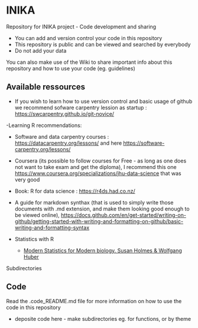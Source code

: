 # INIKA

Repository for INIKA project - Code development and sharing

- You can add and version control your code in this repository
- This repository is public and can be viewed and searched by everybody
- Do not add your data

You can also make use of the Wiki to share important info about this repository and how to use your code (eg. guidelines)

## Available ressources

- If you wish to learn how to use version control and basic usage of github
  we recommend sofware carpentry lession as startup : <https://swcarpentry.github.io/git-novice/>

-Learning R recommendations:

- Software and data carpentry courses : <https://datacarpentry.org/lessons/> and here <https://software-carpentry.org/lessons/>
- Coursera (its possible to follow courses for Free - as long as one does not want to take exam and get the diploma), I recommend this one <https://www.coursera.org/specializations/jhu-data-science> that was very good
- Book: R for data science : <https://r4ds.had.co.nz/>

- A guide for markdown synthax (that is used to simply write those documents with .md extension, and make them looking good enough to be viewed online), <https://docs.github.com/en/get-started/writing-on-github/getting-started-with-writing-and-formatting-on-github/basic-writing-and-formatting-syntax>

- Statistics with R
  - [Modern Statistics for Modern biology. Susan Holmes & Wolfgang Huber](https://web.stanford.edu/class/bios221/book/)

Subdirectories

## Code

Read the .code_README.md file for more information on how to use the code in this repository

- deposite code here - make subdirectories eg. for functions, or by theme
